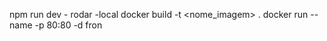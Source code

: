 npm run dev - rodar -local
docker build -t <nome_imagem> .
docker run --name <nome> -p 80:80 -d fron
